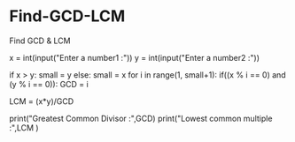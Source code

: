 # Find-GCD-LCM
Find GCD &amp; LCM

x = int(input("Enter a number1 :"))
y = int(input("Enter a number2 :"))

if x > y: 
    small = y 
else: 
    small = x 
for i in range(1, small+1): 
        if((x % i == 0) and (y % i == 0)): 
            GCD = i
            
LCM = (x*y)/GCD

print("Greatest Common Divisor :",GCD)
print("Lowest common multiple :",LCM )

